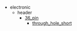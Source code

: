 * electronic
  * header
    * [36_pin](electronic/header/36_pin)
      * [through_hole_short](electronic/header/36_pin/through_hole_short)
